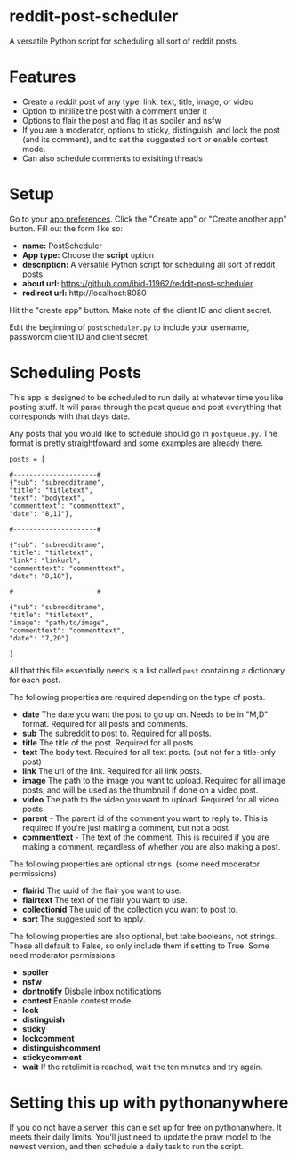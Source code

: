# reddit-post-scheduler
A versatile Python script for scheduling all sort of reddit posts.

# Features

- Create a reddit post of any type: link, text, title, image, or video
- Option to initilize the post with a comment under it
- Options to flair the post and flag it as spoiler and nsfw
- If you are a moderator, options to sticky, distinguish, and lock the post (and its comment), and to set the suggested sort or enable contest mode.
- Can also schedule comments to exisiting threads

# Setup

Go to your [app preferences](https://www.reddit.com/prefs/apps). Click the "Create app" or "Create another app" button. Fill out the form like so:

- **name:** PostScheduler
- **App type:** Choose the **script** option
- **description:** A versatile Python script for scheduling all sort of reddit posts.
- **about url:** https://github.com/ibid-11962/reddit-post-scheduler
- **redirect url:** http://localhost:8080

Hit the "create app" button. Make note of the client ID and client secret.

Edit the beginning of `postscheduler.py` to include your username, passwordm client ID and client secret.

# Scheduling Posts

This app is designed to be scheduled to run daily at whatever time you like posting stuff. It will parse through the post queue and post everything that corresponds with that days date.

Any posts that you would like to schedule should go in `postqueue.py`. The format is pretty straightfoward and some examples are already there.

```
posts = [

#---------------------#
{"sub": "subredditname",
"title": "titletext",
"text": "bodytext",
"commenttext": "commenttext",
"date": "8,11"},

#---------------------#

{"sub": "subredditname",
"title": "titletext",
"link": "linkurl",
"commenttext": "commenttext",
"date": "8,18"},

#---------------------#

{"sub": "subredditname",
"title": "titletext",
"image": "path/to/image",
"commenttext": "commenttext",
"date": "7,20"}

]
```

All that this file essentially needs is a list called `post` containing a dictionary for each post.

The following properties are required depending on the type of posts.

- **date** The date you want the post to go up on. Needs to be in "M,D" format. Required for all posts and comments. 
- **sub** The subreddit to post to. Required for all posts.
- **title** The title of the post. Required for all posts.
- **text** The body text. Required for all text posts. (but not for a title-only post)
- **link** The url of the link. Required for all link posts.
- **image** The path to the image you want to upload. Required for all image posts, and will be used as the thumbnail if done on a video post.
- **video** The path to the video you want to upload. Required for all video posts.
- **parent** - The parent id of the comment you want to reply to. This is required if you're just making a comment, but not a post.
- **commenttext** - The text of the comment. This is required if you are making a comment, regardless of whether you are also making a post.

The following properties are optional strings. (some need moderator permissions)

- **flairid** The uuid of the flair you want to use.
- **flairtext** The text of the flair you want to use.
- **collectionid** The uuid of the collection you want to post to.
- **sort** The suggested sort to apply.

The following properties are also optional, but take booleans, not strings. These all default to False, so only include them if setting to True. Some need moderator permissions. 


- **spoiler** 
- **nsfw** 
- **dontnotify** Disbale inbox notifications
- **contest** Enable contest mode
- **lock** 
- **distinguish** 
- **sticky** 
- **lockcomment** 
- **distinguishcomment** 
- **stickycomment**
- **wait** If the ratelimit is reached, wait the ten minutes and try again.

# Setting this up with pythonanywhere

If you do not have a server, this can e set up for free on pythonanwhere. It meets their daily limits. You'll just need to update the praw model to the newest version, and then schedule a daily task to run the script.


